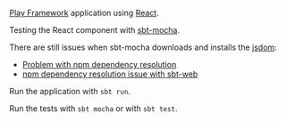 [Play Framework](https://www.playframework.com) application using [React](https://facebook.github.io/react/).

Testing the React component with [sbt-mocha](https://github.com/sbt/sbt-mocha).

There are still issues when sbt-mocha downloads and installs the [jsdom](https://github.com/tmpvar/jsdom):

- [Problem with npm dependency resolution](https://github.com/sbt/sbt-js-engine/issues/20)
- [npm dependency resolution issue with sbt-web](https://github.com/playframework/playframework/issues/3565)

Run the application with `sbt run`.

Run the tests with `sbt mocha` or with `sbt test`.
